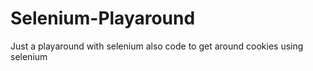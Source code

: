# Selenium-Playaround
Just a playaround with selenium also code to get around cookies using selenium
